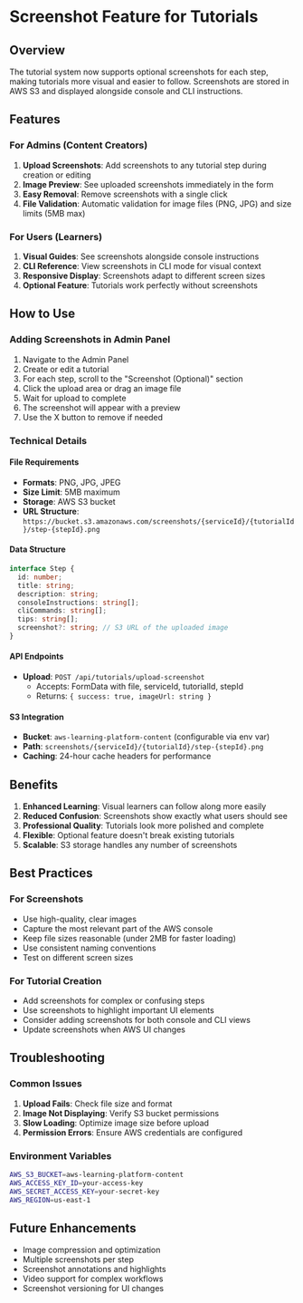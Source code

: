 # Screenshot Feature for Tutorials

## Overview

The tutorial system now supports optional screenshots for each step, making tutorials more visual and easier to follow. Screenshots are stored in AWS S3 and displayed alongside console and CLI instructions.

## Features

### For Admins (Content Creators)

1. **Upload Screenshots**: Add screenshots to any tutorial step during creation or editing
2. **Image Preview**: See uploaded screenshots immediately in the form
3. **Easy Removal**: Remove screenshots with a single click
4. **File Validation**: Automatic validation for image files (PNG, JPG) and size limits (5MB max)

### For Users (Learners)

1. **Visual Guides**: See screenshots alongside console instructions
2. **CLI Reference**: View screenshots in CLI mode for visual context
3. **Responsive Display**: Screenshots adapt to different screen sizes
4. **Optional Feature**: Tutorials work perfectly without screenshots

## How to Use

### Adding Screenshots in Admin Panel

1. Navigate to the Admin Panel
2. Create or edit a tutorial
3. For each step, scroll to the "Screenshot (Optional)" section
4. Click the upload area or drag an image file
5. Wait for upload to complete
6. The screenshot will appear with a preview
7. Use the X button to remove if needed

### Technical Details

#### File Requirements
- **Formats**: PNG, JPG, JPEG
- **Size Limit**: 5MB maximum
- **Storage**: AWS S3 bucket
- **URL Structure**: `https://bucket.s3.amazonaws.com/screenshots/{serviceId}/{tutorialId}/step-{stepId}.png`

#### Data Structure
```typescript
interface Step {
  id: number;
  title: string;
  description: string;
  consoleInstructions: string[];
  cliCommands: string[];
  tips: string[];
  screenshot?: string; // S3 URL of the uploaded image
}
```

#### API Endpoints
- **Upload**: `POST /api/tutorials/upload-screenshot`
  - Accepts: FormData with file, serviceId, tutorialId, stepId
  - Returns: `{ success: true, imageUrl: string }`

#### S3 Integration
- **Bucket**: `aws-learning-platform-content` (configurable via env var)
- **Path**: `screenshots/{serviceId}/{tutorialId}/step-{stepId}.png`
- **Caching**: 24-hour cache headers for performance

## Benefits

1. **Enhanced Learning**: Visual learners can follow along more easily
2. **Reduced Confusion**: Screenshots show exactly what users should see
3. **Professional Quality**: Tutorials look more polished and complete
4. **Flexible**: Optional feature doesn't break existing tutorials
5. **Scalable**: S3 storage handles any number of screenshots

## Best Practices

### For Screenshots
- Use high-quality, clear images
- Capture the most relevant part of the AWS console
- Keep file sizes reasonable (under 2MB for faster loading)
- Use consistent naming conventions
- Test on different screen sizes

### For Tutorial Creation
- Add screenshots for complex or confusing steps
- Use screenshots to highlight important UI elements
- Consider adding screenshots for both console and CLI views
- Update screenshots when AWS UI changes

## Troubleshooting

### Common Issues
1. **Upload Fails**: Check file size and format
2. **Image Not Displaying**: Verify S3 bucket permissions
3. **Slow Loading**: Optimize image size before upload
4. **Permission Errors**: Ensure AWS credentials are configured

### Environment Variables
```bash
AWS_S3_BUCKET=aws-learning-platform-content
AWS_ACCESS_KEY_ID=your-access-key
AWS_SECRET_ACCESS_KEY=your-secret-key
AWS_REGION=us-east-1
```

## Future Enhancements

- Image compression and optimization
- Multiple screenshots per step
- Screenshot annotations and highlights
- Video support for complex workflows
- Screenshot versioning for UI changes

